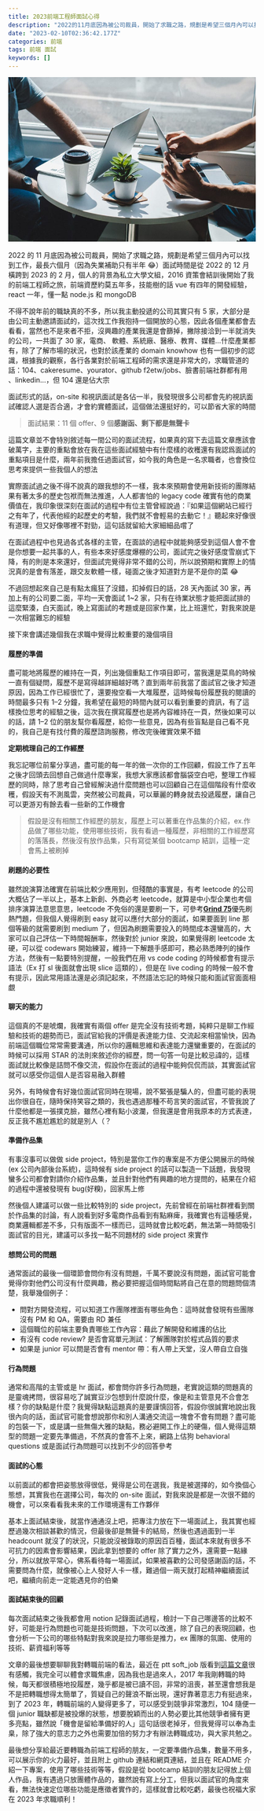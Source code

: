 ```yaml
---
title: 2023前端工程師面試心得
description: "2022的11月底因為被公司裁員，開始了求職之路，規劃是希望三個月內可以找到工作，最長六個月（因為失業補助只有半年\U0001F602）面試時間是從2022的12月橫跨到2023的2月，個人的背景為私立大學文組，2016資策會結訓後開始了我的前端工程師之旅，前端資歷約莫五年多，技能樹的話vue有…"
date: "2023-02-10T02:36:42.177Z"
categories: 前端
tags: 前端 面試
keywords: []
---
```


![](/img/1__iUPvJZ1oypzc9vyPgOokqw.jpeg)

2022 的 11 月底因為被公司裁員，開始了求職之路，規劃是希望三個月內可以找到工作，最長六個月（因為失業補助只有半年 😂）面試時間是從 2022 的 12 月橫跨到 2023 的 2 月，個人的背景為私立大學文組，2016 資策會結訓後開始了我的前端工程師之旅，前端資歷約莫五年多，技能樹的話 vue 有四年的開發經驗，react 一年，懂一點 node.js 和 mongoDB

不得不說年前的職缺真的不多，所以我主動投遞的公司其實只有 5 家，大部分是由公司主動邀請面試的，這次找工作我抱持一個開放的心態，因此各個產業都會去看看，當然也不是來者不拒，沒興趣的產業我還是會篩掉，撇除接洽到一半就消失的公司，一共面了 30 家，電商、 軟體、系統廠、醫療、教育、媒體…什麼產業都有，除了了解市場的狀況，也對於該產業的 domain knowhow 也有一個初步的認識，根據我的觀察，各行各業對於前端工程師的需求還是非常大的，求職管道的話：104、cakeresume、yourator、github f2etw/jobs、臉書前端社群都有用 、linkedin…，但 104 還是佔大宗

面試形式的話，on-site 和視訊面試是各佔一半，我發現很多公司都會先約視訊面試確認人選是否合適，才會約實體面試，這個做法還挺好的，可以節省大家的時間

> 面試結果：11 個 offer、9 個**感謝函、剩下都是無聲卡**

這篇文章並不會特別敘述每一間公司的面試流程，如果真的寫下去這篇文章應該會破萬字，主要的重點會放在我在這些面試經驗中有什麼樣的收穫還有我認爲面試的重點項目是什麼，兩年前我擔任過面試官，如今我的角色是一名求職者，也會換位思考來提供一些我個人的想法

實際面試過之後不得不說真的跟我想的不一樣，我本來預期會使用新技術的團隊結果有著太多的歷史包袱而無法推進，人人都害怕的 legacy code 確實有他的商業價值在，我印象很深刻在面試的過程中有位主管曾經說過：『如果這個網站已經行之有年了，代表他經的起歷史的考驗，我們就不會輕易的去動它！』聽起來好像很有道理，但又好像哪裡不對勁，這句話就留給大家細細品嚐了

在面試過程中也見過各式各樣的主管，在面談的過程中就能夠感受到這個人會不會是你想要一起共事的人，有些本來好感度爆棚的公司，面試完之後好感度雪崩式下降，有的則是本來還好，但面試完覺得非常不錯的公司，所以說預期和實際上的情況真的是會有落差，跟交友軟體一樣，碰面之後才知道對方是不是你的菜 😂

不過回想起來自己是有點太瘋狂了沒錯，扣掉假日的話，28 天內面試 30 家，再加上有的公司要二面，平均一天會面試 1~2 家，只有在待業狀態才能把面試排的這麼緊湊，白天面試，晚上寫面試的考題或是回家作業，比上班還忙，對我來說是一次相當難忘的經驗

接下來會講述幾個我在求職中覺得比較重要的幾個項目

#### 履歷的準備

盡可能地將履歷的維持在一頁，列出幾個重點工作項目即可，當我還是菜鳥的時候一直有個疑問，履歷不是寫得越詳細越好嗎？直到兩年前我當了面試官之後才知道原因，因為工作已經很忙了，還要撥空看一大堆履歷，這時候每份履歷我的閱讀的時間最多只有 1–2 分鐘，我希望在最短的時間內就可以看到重要的資訊，有了這樣換位思考的經驗之後，這次我在撰寫履歷也是將內容維持在一頁，然後如果可以的話，請 1–2 位的朋友幫你看履歷，給你一些意見，因為有些盲點是自己看不見的，我自己是有找付費的履歷諮詢服務，修改完後確實效果不錯

**定期梳理自己的工作經歷**

我忘記哪位前輩分享過，盡可能的每一年的做一次你的工作回顧，假設工作了五年之後才回頭去回想自己做過什麼專案，我想大家應該都會腦袋空白吧，整理工作經歷的同時，除了思考自己曾經解決過什麼問題也可以回顧自己在這個階段有什麼收穫，假設天有不測風雲，突然被公司裁員，可以華麗的轉身就去投遞履歷，讓自己可以更游刃有餘去看一些新的工作機會

> 假設是沒有相關工作經歷的朋友，履歷上可以著重在作品集的介紹，ex.作品做了哪些功能，使用哪些技術，我有看過一種履歷，非相關的工作經歷寫的落落長，然後沒有放作品集，只有寫從某個 bootcamp 結訓，這種一定會馬上被刷掉

#### 刷題的必要性

雖然說演算法確實在前端比較少應用到，但殘酷的事實是，有考 leetcode 的公司大概佔了一半以上，基本上新創、外商必考 leetcode，就算是中小型企業也考個排序演算法意思意思，leetcode 不免俗的還是要刷一下，可參考[**Grind 75**](https://www.techinterviewhandbook.org/grind75?fbclid=IwAR0Dp1njdhrnS7E-RYE0fGA5zW8aUb9PYtsObWLDDH5X_vp7Lg4XmH27o0A&mibextid=Zxz2cZ)優先刷熱門題，但我個人覺得刷到 easy 就可以應付大部分的面試，如果要面到 line 那個等級的就需要刷到 medium 了，但因為刷題需要投入的時間成本還蠻高的，大家可以自己評估一下時間報酬率，然後對於 junior 來說，如果覺得刷 leetcode 太硬，可以從 codewars 開始練習，維持一下解題手感即可，務必熟悉陣列的操作方法，然後有一點要特別提醒，一般我們在用 vs code coding 的時候都會有提示語法（Ex 打 sl 後面就會出現 slice 這類的），但是在 live coding 的時候一般不會有提示，因此常用語法還是必須記起來，不然語法忘記的時候只能和面試官面面相覷

#### 聊天的能力

這個真的不是唬爛，我確實有兩個 offer 是完全沒有技術考題，純粹只是聊工作經驗和技術的趨勢而已，面試官給我的評價是表達能力佳、交流起來相當愉快，因為前端這個職位常常需要溝通，所以你的邏輯思維和表達能力還蠻重要的，在面試的時候可以採用 STAR 的法則來敘述你的經歷，問一句答一句是比較忌諱的，這樣面試就比較像是詰問不像交流，假設你在面試的過程中能夠侃侃而談，其實面試官就可以感受你這個人是否容易融入群體

另外，有時候會有好幾位面試官同時在現場，說不緊張是騙人的，但盡可能的表現出你很自在，隨時保持笑容之類的，我也遇過那種不苟言笑的面試官，不管我說了什麼他都是一張撲克臉，雖然心裡有點小波瀾，但我還是會用我原本的方式表達，反正我不尷尬尷尬的就是別人（？

#### 準備作品集

有事沒事可以做做 side project，特別是當你工作的專案是不方便公開展示的時候(ex 公司內部後台系統)，這時候有 side project 的話可以製造一下話題，我發現蠻多公司都會對請你介紹作品集，並且針對他們有興趣的地方提問的，結果在介紹的過程中還被發現有 bug(好糗)，回家馬上修

然後個人建議可以做一些比較特別的 side project，先前曾經在前端社群裡看到關於作品集的討論，有人說看到好多電商作品看到有點麻痺，我確實也有這種感覺，商業邏輯都差不多，只有版面不一樣而已，這時就會比較吃虧，無法第一時間吸引面試官的目光，建議可以多找一點不同題材的 side project 來實作

#### 想問公司的問題

通常面試的最後一個環節會問你有沒有問題，千萬不要說沒有問題，面試官可能會覺得你對他們公司沒有什麼興趣，務必要把握這個時間點將自己在意的問題問個清楚，我舉幾個例子：

- 問對方開發流程，可以知道工作團隊裡面有哪些角色：這時就會發現有些團隊沒有 PM 和 QA，需要由 RD 兼任
- 這個職位的前端主要負責哪些工作內容：藉此了解開發和維護的佔比
- 有沒有 code review? 是否會寫單元測試：了解團隊對於程式品質的要求
- 如果是 junior 可以問是否會有 mentor 帶：有人帶上天堂，沒人帶自立自強

#### 行為問題

通常和高階的主管或是 hr 面試，都會問你許多行為問題，老實說這類的問題真的是靈魂拷問，很容易吃了誠實豆沙包想到什麼說什麼，像是和主管意見不合會怎樣？你的缺點是什麼？我覺得缺點這題真的是要謹慎回答，假設你很誠實地說出我很內向的話，面試官可能會想說那你和別人溝通交流這一塊會不會有問題？盡可能的包裝一下，或是講一些無傷大雅的缺點，務必避開工作上的硬傷，個人覺得這類型的問題一定要先準備過，不然真的會答不上來，網路上估狗 behavioral questions 或是面試行為問題可以找到不少的回答參考

#### 面試的心態

以前面試的都會把姿態放得很低，覺得是公司在選我，我是被選擇的，如今換個心態想，其實我也在選擇公司，每次的 on-site 面試，對我來說是都是一次很不錯的機會，可以來看看我未來的工作環境還有工作夥伴

基本上面試結束後，就當作通通沒上吧，把專注力放在下一場面試上，我其實也經歷過幾次相談甚歡的情況，但最後卻是無聲卡的結局，然後也遇過面到一半 headcount 就沒了的狀況，只能說沒被錄取的原因百百種，面試本來就有很多不可抗力的因素會影響結果，因此拿到想要的 offer 除了實力之外，還需要一點緣分，所以就放平常心，佛系看待每一場面試，如果被喜歡的公司發感謝函的話，不需要問為什麼，就像被心上人發好人卡一樣，難過個一兩天就打起精神繼續面試吧，繼續向前走一定能遇見你的伯樂

#### 面試結束後的回顧

每次面試結束之後我都會用 notion 記錄面試過程，檢討一下自己哪邊答的比較不好，可能是行為問題也可能是技術問題，下次可以改進，除了自己的表現回顧，也會分析一下公司的哪些特點對我來說是拉力哪些是推力，ex 團隊的氛圍、使用的技術、薪資福利等等

文章的最後想要聊聊我對轉職前端的看法，最近在 ptt soft_job 版看到[這篇文章](https://www.ptt.cc/bbs/Soft_Job/M.1672903649.A.F06.html)很有感觸，我完全可以體會求職焦慮，因為我也是過來人，2017 年我剛轉職的時候，每天都很積極地投履歷，幾乎都是被已讀不回，非常的沮喪，甚至還會想我是不是把轉職想得太簡單了，質疑自己的聲浪不斷出現，還好靠著意志力有挺過來，到了 2023 年，轉職前端的人變得更多了，可以感受到競爭非常激烈，104 隨便一個 junior 職缺都是被投爆的狀態，想要脫穎而出的人勢必要比其他競爭者擁有更多亮點，雖然說「機會是留給準備好的人」這句話很老掉牙，但我覺得可以奉為圭臬，除了強大的意志力之外也需要加倍的努力才有辦法轉職成功，與大家共勉之。

最後想分享給最近要轉職為前端工程師的朋友，一定要準備作品集，數量不用多，可以展示你的火力最好，並且附上 github 連結和網頁連結，並且在 README 介紹一下專案，使用了哪些技術等等，假設是從 bootcamp 結訓的朋友記得放上個人作品，我有遇過只放團體作品的，雖然說有寫上分工，但我以面試官的角度來看，無法快速定位哪些功能是應徵者實作的，這樣就會比較吃虧，最後也祝福大家在 2023 年求職順利！
